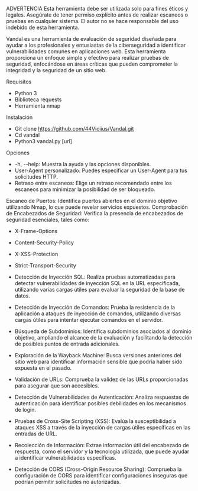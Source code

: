 ADVERTENCIA
Esta herramienta debe ser utilizada solo para fines éticos y legales. Asegúrate de tener permiso explícito antes de realizar escaneos o pruebas en cualquier sistema. El autor no se hace responsable del uso indebido de esta herramienta.

Vandal es una herramienta de evaluación de seguridad diseñada para ayudar a los profesionales y entusiastas de la ciberseguridad a identificar vulnerabilidades comunes en aplicaciones web. Esta herramienta proporciona un enfoque simple y efectivo para realizar pruebas de seguridad, enfocándose en áreas críticas que pueden comprometer la integridad y la seguridad de un sitio web.

Requisitos
* Python 3
* Biblioteca requests
* Herramienta nmap

Instalación 
* Git clone https://github.com/44Viciius/Vandal.git
* Cd vandal
* Python3 vandal.py [url]

Opciones
* -h, --help: Muestra la ayuda y las opciones disponibles.
* User-Agent personalizado: Puedes especificar un User-Agent para tus solicitudes HTTP.
* Retraso entre escaneos: Elige un retraso recomendado entre los escaneos para minimizar la posibilidad de ser bloqueado.

Escaneo de Puertos: 
Identifica puertos abiertos en el dominio objetivo utilizando Nmap, lo que puede revelar servicios expuestos.
Comprobación de Encabezados de Seguridad: 
Verifica la presencia de encabezados de seguridad esenciales, tales como:
* X-Frame-Options
* Content-Security-Policy
* X-XSS-Protection
* Strict-Transport-Security
 
* Detección de Inyección SQL:
Realiza pruebas automatizadas para detectar vulnerabilidades de inyección SQL en la URL especificada, utilizando varias cargas útiles para evaluar la seguridad de la base de datos.

* Detección de Inyección de Comandos:
Prueba la resistencia de la aplicación a ataques de inyección de comandos, utilizando diversas cargas útiles para intentar ejecutar comandos en el servidor.

* Búsqueda de Subdominios: 
Identifica subdominios asociados al dominio objetivo, ampliando el alcance de la evaluación y facilitando la detección de posibles puntos de entrada adicionales.

* Exploración de la Wayback Machine: 
Busca versiones anteriores del sitio web para identificar información sensible que podría haber sido expuesta en el pasado.

* Validación de URLs: 
Comprueba la validez de las URLs proporcionadas para asegurar que son accesibles.

* Detección de Vulnerabilidades de Autenticación: 
Analiza respuestas de autenticación para identificar posibles debilidades en los mecanismos de login.

* Pruebas de Cross-Site Scripting (XSS): 
Evalúa la susceptibilidad a ataques XSS a través de la inyección de cargas útiles específicas en las entradas de URL.

* Recolección de Información: 
Extrae información útil del encabezado de respuesta, como el servidor y la tecnología utilizada, que puede ayudar a identificar vulnerabilidades específicas.

* Detección de CORS (Cross-Origin Resource Sharing): 
Comprueba la configuración de CORS para identificar configuraciones inseguras que podrían permitir solicitudes no autorizadas.
